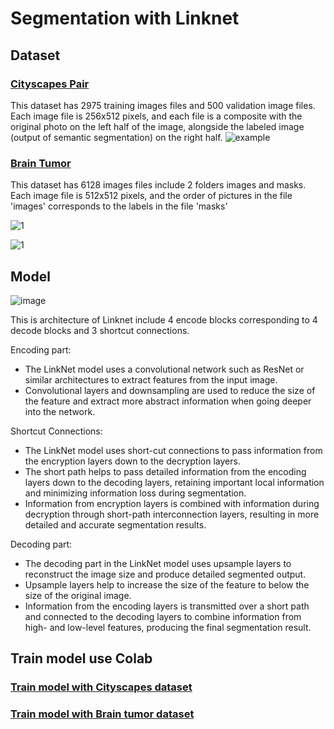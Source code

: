# Segmentation with Linknet
## Dataset
### [Cityscapes Pair](https://www.kaggle.com/datasets/dansbecker/cityscapes-image-pairs)
This dataset has 2975 training images files and 500 validation image files. Each image file is 256x512 pixels, and each file is a composite with the original photo on the left half of the image, alongside the labeled image (output of semantic segmentation) on the right half.
![example](https://github.com/Trong1102/Segmemtation-With-Linknet/assets/86673103/6a78167a-a78d-4d0b-9bbd-b2ca482d45f0)

### [Brain Tumor](https://www.kaggle.com/datasets/nikhilroxtomar/brain-tumor-segmentation)
This dataset has 6128 images files include 2 folders images and masks. Each image file is 512x512 pixels, and the order of pictures in the file 'images' corresponds to the labels in the file 'masks'

![1](https://github.com/Trong1102/Segmemtation-With-Linknet/assets/86673103/8a241bc6-e8ec-480e-82cf-fb7861d3fbb0)

![1](https://github.com/Trong1102/Segmemtation-With-Linknet/assets/86673103/7bff337d-11ce-4ed8-a931-5f9c455524bc)

## Model
![image](https://github.com/Trong1102/Segmemtation-With-Linknet/assets/86673103/5a9c6f7c-d925-4e1b-9720-39dd2b97b5fd)

This is architecture of Linknet include 4 encode blocks corresponding to 4 decode blocks and 3 shortcut connections.

Encoding part:
- The LinkNet model uses a convolutional network such as ResNet or similar architectures to extract features from the input image.
- Convolutional layers and downsampling are used to reduce the size of the feature and extract more abstract information when going deeper into the network.

Shortcut Connections:
- The LinkNet model uses short-cut connections to pass information from the encryption layers down to the decryption layers.
- The short path helps to pass detailed information from the encoding layers down to the decoding layers, retaining important local information and minimizing information loss during segmentation.
- Information from encryption layers is combined with information during decryption through short-path interconnection layers, resulting in more detailed and accurate segmentation results.

Decoding part:
- The decoding part in the LinkNet model uses upsample layers to reconstruct the image size and produce detailed segmented output.
- Upsample layers help to increase the size of the feature to below the size of the original image.
- Information from the encoding layers is transmitted over a short path and connected to the decoding layers to combine information from high- and low-level features, producing the final segmentation result.

## Train model use Colab
### [Train model with Cityscapes dataset]()
### [Train model with Brain tumor dataset]()

